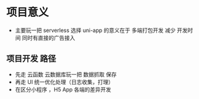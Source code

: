 # 项目意义

- 主要玩一把 serverless  选择 uni-app 的意义在于 多端打包开发 减少 开发时间  同时有直接的广告接入 

## 项目开发 路径
- 先走 云函数 云数据库玩一把 数据抓取 保存
- 再走 UI 统一优化处理（日志收集，打理）
- 在区分小程序 ，H5  App 各端的差异开发
